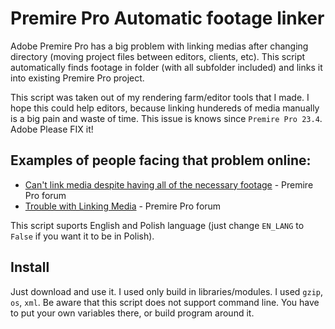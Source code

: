 # Premire Pro Automatic footage linker
Adobe Premire Pro has a big problem with linking medias after changing directory (moving project files between editors, clients, etc). This script automatically finds footage in folder (with all subfolder included) and links it into existing Premire Pro project.

This script was taken out of my rendering farm/editor tools that I made. I hope this could help editors, because linking hundereds of media manually is a big pain and waste of time. This issue is knows since `Premire Pro 23.4`. Adobe Please FIX it!

## Examples of people facing that problem online:
- [Can't link media despite having all of the necessary footage](https://www.reddit.com/r/premiere/comments/s3ai6g/cant_link_media_despite_having_all_of_the/) - Premire Pro forum
- [Trouble with Linking Media](https://community.adobe.com/t5/premiere-pro-bugs/trouble-with-linking-media-the-one-file-i-use-and-cut-repeats-after-every-cut/idi-p/13823984) - Premire Pro forum


This script suports English and Polish language (just change `EN_LANG` to `False` if you want it to be in Polish).



## Install
Just download and use it. I used only build in libraries/modules. I used `gzip`, `os`, `xml`. Be aware that this script does not support command line. You have to put your own variables there, or build program around it.